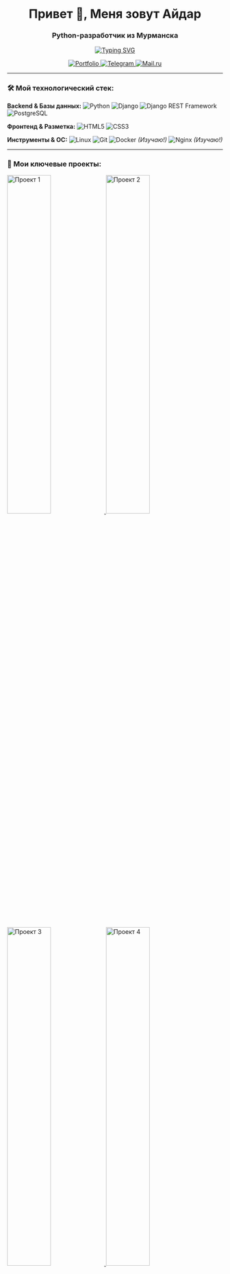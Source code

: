 <h1 align="center">Привет 👋, Меня зовут Айдар</h1>
<h3 align="center">Python-разработчик из Мурманска</h3>

<p align="center">
  <a href="https://git.io/typing-svg"><img src="https://readme-typing-svg.demolab.com?font=Fira+Code&pause=1000&color=22D3EE&center=true&vCenter=true&width=435&lines=Python+Django+Backend+Developer;Люблю+создавать+полезные+API;Увлеченный+исследователь+Linux" alt="Typing SVG" /></a>
</p>

<p align="center">
  <a href="[ссылка или портфолио]">
    <img src="https://img.shields.io/badge/Portfolio-%23000000.svg?style=for-the-badge&logo=react&logoColor=white" alt="Portfolio">
  </a>
  <a href="[[ссылка на Telegram](https://t.me/aydar_zh)]">
    <img src="https://img.shields.io/badge/Telegram-2CA5E0?style=for-the-badge&logo=telegram&logoColor=white" alt="Telegram">
  </a>
  <a href="mailto:[почта]">
    <img src="https://img.shields.io/badge/Mail.ru-005FF9?style=for-the-badge&logo=mail.ru&logoColor=white" alt="Mail.ru">
  </a>
</p>

---

### 🛠️ Мой технологический стек:

**Backend & Базы данных:**
![Python](https://img.shields.io/badge/Python-3776AB?style=for-the-badge&logo=python&logoColor=white)
![Django](https://img.shields.io/badge/Django-092E20?style=for-the-badge&logo=django&logoColor=white)
![Django REST Framework](https://img.shields.io/badge/DRF-red?style=for-the-badge&logo=django&logoColor=white)
![PostgreSQL](https://img.shields.io/badge/PostgreSQL-316192?style=for-the-badge&logo=postgresql&logoColor=white)

**Фронтенд & Разметка:**
![HTML5](https://img.shields.io/badge/HTML5-E34F26?style=for-the-badge&logo=html5&logoColor=white)
![CSS3](https://img.shields.io/badge/CSS3-1572B6?style=for-the-badge&logo=css3&logoColor=white)

**Инструменты & ОС:**
![Linux](https://img.shields.io/badge/Linux-FCC624?style=for-the-badge&logo=linux&logoColor=black)
![Git](https://img.shields.io/badge/Git-F05032?style=for-the-badge&logo=git&logoColor=white)
![Docker](https://img.shields.io/badge/Docker-2496ED?style=for-the-badge&logo=docker&logoColor=white) *(Изучаю!)*
![Nginx](https://img.shields.io/badge/Nginx-009639?style=for-the-badge&logo=nginx&logoColor=white) *(*Изучаю!*)*

---

### 🚀 Мои ключевые проекты:
<!-- Это должны быть ссылки на РЕАЛЬНЫЕ ваши закрепленные репозитории -->
<p align="left">
  <a href="https://github.com/Aydario/VKinder">
    <img src="https://github-readme-stats.vercel.app/api/pin/?username=Aydario&repo=VKinder&theme=radical" alt="Проект 1" width="45%"/>
  </a>
  <a href="https://github.com/Aydario/vk-yadisk-photo-backup">
    <img src="https://github-readme-stats.vercel.app/api/pin/?username=Aydario&repo=vk-yadisk-photo-backup&theme=radical" alt="Проект 2" width="45%"/>
  </a>
  <a href="https://github.com/Aydario/ tg_bot_learn_english">
    <img src="https://github-readme-stats.vercel.app/api/pin/?username=Aydario&repo=tg_bot_learn_english&theme=radical" alt="Проект 3" width="45%"/>
  </a>
  <a href="https://github.com/Aydario/matrix_spiral_traversal">
    <img src="https://github-readme-stats.vercel.app/api/pin/?username=Aydario&repo=matrix_spiral_traversal&theme=radical" alt="Проект 4" width="45%"/>
  </a>
</p>

---

### 📫 Как со мной связаться:
- **Telegram:** [@aydar_zh](https://t.me/aydar_zh)
- **Email:** [aydar.zh@mail.ru](mailto:aydar.zh@mail.ru)
